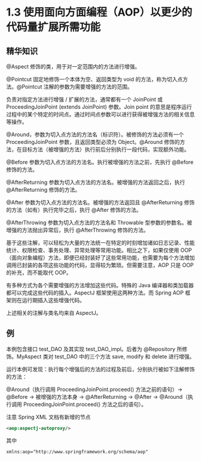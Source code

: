 # 1.3 使用面向方面编程（AOP）以更少的代码量扩展所需功能

## 精华知识

@Aspect 修饰的类，用于对一定范围内的方法进行增强。

@Pointcut 固定地修饰一个本体为空、返回类型为 void 的方法，称为切入点方法。@Pointcut 注解的参数为需要增强的方法的范围。

负责对指定方法进行增强 / 扩展的方法，通常都有一个 JoinPoint 或 ProceedingJoinPoint (extends JoinPoint) 参数。Join point 的意思是程序运行过程中的某个特定的时间点。通过时间点参数可以进行获得被增强方法的相关信息等操作。

@Around，参数为切入点方法的方法名（标识符）。被修饰的方法必须有一个 ProceedingJoinPoint 参数，且返回类型必须为 Object。@Around 修饰的方法，在目标方法（被增强的方法）执行前后分别执行一段代码，实现额外功能。

@Before 参数为切入点方法的方法名。执行被增强的方法之前，先执行 @Before 修饰的方法。

@AfterReturning 参数为切入点方法的方法名。被增强的方法返回之后，执行 @AfterReturning 修饰的方法。

@After 参数为切入点方法的方法名。被增强的方法返回且 @AfterReturning 修饰的方法（如有）执行完毕之后，执行 @After 修饰的方法。

@AfterThrowing 参数为切入点方法的方法名和 Throwable 型参数的参数名。被增强的方法抛出异常后，执行 @AfterThrowing 修饰的方法。

基于这些注解，可以轻松为大量的方法统一在特定的时刻增加诸如日志记录、性能统计、权限检查、事务处理、异常处理等常用功能。相比之下，如果仅使用 OOP（面向对象编程）方法，即便已经封装好了这些常用功能，也需要为每个方法增加调用已封装的各项这些功能的代码，显得较为繁琐。但需要注意，AOP 只是 OOP 的补充，而不能取代 OOP。

有多种方式为各个需要增强的方法增加这些代码。特殊的 Java 编译器和类加载器都可以完成这些代码的插入。AspectJ 框架使用这两种方法。而 Spring AOP 框架则在运行期插入这些增强代码。

上述相关的注解与类名均来自 AspectJ。 

## 例

本例包含接口 test_DAO 及其实现 test_DAO_impl。后者为 @Repository 所修饰。MyAspect 类对 test_DAO 中的三个方法 save, modify 和 delete 进行增强。

运行本例可发现：执行每个增强后的方法的过程及前后，分别执行被如下注解修饰的方法：

@Around（执行调用 ProceedingJoinPoint.proceed() 方法之前的语句）-> @Before -> 被增强的方法本身 -> @AfterReturning -> @After -> @Around（执行调用 ProceedingJoinPoint.proceed() 方法之后的语句）。

注意 Spring XML 文档有新增的节点
```xml
<aop:aspectj-autoproxy/>
```
其中
```xml
xmlns:aop="http://www.springframework.org/schema/aop"
```
